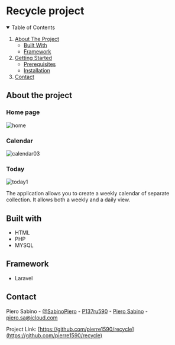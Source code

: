 # Recycle project

<!-- TABLE OF CONTENTS -->
<details open="open">
  <summary>Table of Contents</summary>
  <ol>
    <li>
      <a href="#about-the-project">About The Project</a>
      <ul>
        <li><a href="#built-with">Built With</a>
            <li><a href="#framework">Framework</a></li>
        </li>
      </ul>
    </li>
    <li>
      <a href="#getting-started">Getting Started</a>
      <ul>
        <li><a href="#prerequisites">Prerequisites</a></li>
        <li><a href="#installation">Installation</a></li>
      </ul>
    </li>
    <li><a href="#contact">Contact</a></li>
  </ol>
</details>

## About the project

### Home page
<img src="https://i.ibb.co/6rcfR9v/home.jpg" alt="home" >

### Calendar 
<img src="https://i.ibb.co/GkxS30k/calendar03.jpg" alt="calendar03">

### Today
<img src="https://i.ibb.co/tJsJJhB/today1.jpg" alt="today1" >

The application allows you to create a weekly calendar of separate collection.
It allows both a weekly and a daily view.

## Built with

- HTML
- PHP
- MYSQL

## Framework 
- Laravel


   <!-- CONTACT -->
## Contact

Piero Sabino - [@SabinoPiero](https://twitter.com/SabinoPiero) - [P137ru590](https://www.instagram.com/p137ru590/?hl=it) - [Piero Sabino](https://www.linkedin.com/in/piero-sabino-15a1b671/) - piero.sa@icloud.com

Project Link: [https://github.com/pierre1590/recycle](https://github.com/pierre1590/recycle)